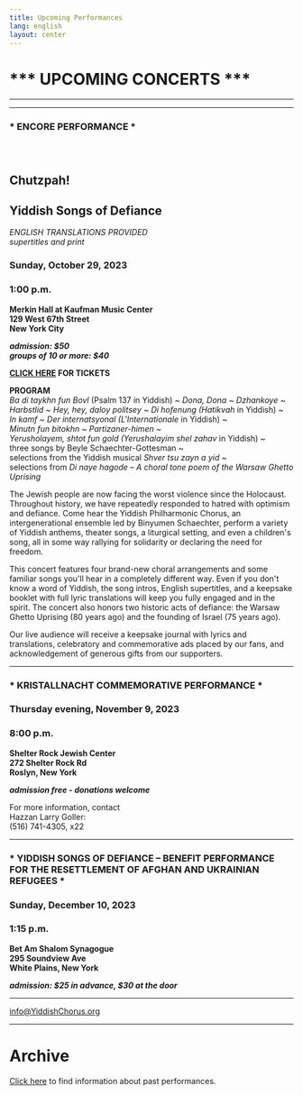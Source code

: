 ```yaml
---
title: Upcoming Performances
lang: english
layout: center
---
```


# *** UPCOMING CONCERTS ***

_____

*********

### * ENCORE PERFORMANCE *  
### &nbsp;
## Chutzpah!
## Yiddish Songs of Defiance

*ENGLISH TRANSLATIONS PROVIDED*  
*supertitles and print*

### Sunday, October 29, 2023  
### 1:00 p.m.

**Merkin Hall at Kaufman Music Center  
129 West 67th Street  
New York City**

**_admission: $50_**  
**_groups of 10 or more: $40_**  

**[CLICK HERE](https://www.kaufmanmusiccenter.org/mch/event/chutzpah-yiddish-songs-of-defiance2/) FOR TICKETS**  

**PROGRAM**  
*Ba di taykhn fun Bovl* (Psalm 137 in Yiddish) ~ *Dona, Dona ~ Dzhankoye ~  
Harbstlid ~ Hey, hey, daloy politsey ~ Di hofenung (Hatikvah* in Yiddish) ~  
*In kamf ~ Der internatsyonal (L'Internationale* in Yiddish) ~  
*Minutn fun bitokhn ~ Partizaner-himen ~  
Yerusholayem, shtot fun gold (Yerushalayim shel zahav* in Yiddish) ~  
three songs by Beyle Schaechter-Gottesman ~  
selections from the Yiddish musical *Shver tsu zayn a yid* ~  
selections from *Di naye hagode – A choral tone poem of the Warsaw Ghetto Uprising*  

The Jewish people are now facing the worst violence since the Holocaust. Throughout history, we have repeatedly responded to hatred with optimism and defiance. Come hear the Yiddish Philharmonic Chorus, an intergenerational ensemble led by Binyumen Schaechter, perform a variety of Yiddish anthems, theater songs, a liturgical setting, and even a children's song, all in some way rallying for solidarity or declaring the need for freedom.  

This concert features four brand-new choral arrangements and some familiar songs you'll hear in a completely different way. Even if you don't know a word of Yiddish, the song intros, English supertitles, and a keepsake booklet with full lyric translations will keep you fully engaged and in the spirit. The concert also honors two historic acts of defiance: the Warsaw Ghetto Uprising (80 years ago) and the founding of Israel (75 years ago).  

Our live audience will receive a keepsake journal with lyrics and translations, celebratory and commemorative ads placed by our fans, and acknowledgement of generous gifts from our supporters. 

*********

### * KRISTALLNACHT COMMEMORATIVE PERFORMANCE *  

### Thursday evening, November 9, 2023  
### 8:00 p.m.  

**Shelter Rock Jewish Center  
272 Shelter Rock Rd  
Roslyn, New York**

**_admission free - donations welcome_**  

For more information, contact  
Hazzan Larry Goller:  
(516) 741-4305, x22  

*********

### * YIDDISH SONGS OF DEFIANCE – BENEFIT PERFORMANCE FOR THE RESETTLEMENT OF AFGHAN AND UKRAINIAN REFUGEES *  

### Sunday, December 10, 2023  
### 1:15 p.m.

**Bet Am Shalom Synagogue  
295 Soundview Ave  
White Plains, New York**

**_admission: $25 in advance, $30 at the door_**  

*********

[info@YiddishChorus.org](mailto:info@yiddishchorus.org)  

_____

# Archive

[Click here](concerts_archive.html) to find information about past performances.
